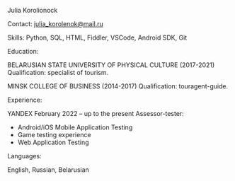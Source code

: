 Julia Korolionock

Contact: julia_korolenok@mail.ru

Skills: 
Python, SQL, HTML, Fiddler, VSCode, Android SDK, Git

Education:

BELARUSIAN STATE UNIVERSITY OF PHYSICAL CULTURE (2017-2021)
Qualification: specialist of tourism.

MINSK COLLEGE OF BUSINESS (2014-2017)
Qualification: touragent-guide.


Experience: 

YANDEX
February 2022 – up to the present
Assessor-tester:
-   Android/iOS Mobile Application Testing 
-   Game testing experience
-   Web Application Testing

Languages:

English, Russian, Belarusian
